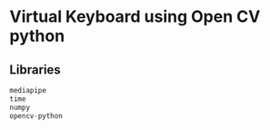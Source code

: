 # Virtual Keyboard using Open CV python

## Libraries
```python
mediapipe 
time
numpy
opencv-python
```

